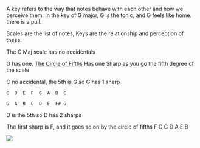 A key refers to the way that notes behave with each other and how we perceive them.
In the key of G major, G is the tonic, and G feels like home. there is a pull.

Scales are the list of notes, Keys are the relationship and perception of these. 

The C Maj scale has no accidentals

G has one. 
[The Circle of Fifths](drB.md#The%20Circle%20of%20Fifths)
Has one Sharp as you go the fifth degree of the scale

C no accidental, the 5th is G so
G has 1 sharp
```
C  D  E  F  G  A  B  C
```
 
```
G  A  B  C  D  E  F# G  
```
D is the 5th so D has 2 sharps

The first sharp is F, and it goes so on by the circle of fifths
F  C  G  D  A  E  B

![](Pasted%20image%2020210504193140.png)